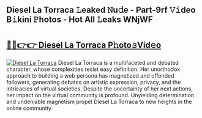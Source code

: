 ## Diesel La Torraca 𝙻eaked 𝙽u𝚍e - Part-9rf 𝚅𝚒deo B𝚒kini 𝙿hotos - Hot All 𝙻eaks WNjWF

# <h2><a href="http://ld6rvu.urlbe.top/?page=Diesel+La+Torraca">🔗🔗👉👉 Diesel La Torraca P𝚑oto𝚜Vid𝚎o</a></h2>

[![Diesel La Torraca](https://i.imgur.com/eBuTRDB.gif)](http://ld6rvu.urlbe.top/?page=Diesel+La+Torraca)
Diesel La Torraca is a multifaceted and debated character, whose complexities resist easy definition. Her unorthodox approach to building a web persona has magnetized and offended followers, generating debates on artistic expression, privacy, and the intricacies of virtual societies. Despite the uncertainty of her next actions, her impact on the virtual community is profound. Unyielding determination and undeniable magnetism propel Diesel La Torraca to new heights in the online community.
